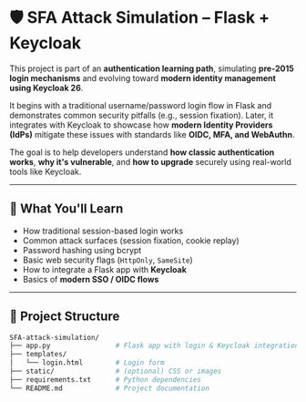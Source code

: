 # 🛡️ SFA Attack Simulation – Flask + Keycloak

This project is part of an **authentication learning path**, simulating **pre-2015 login mechanisms** and evolving toward **modern identity management using Keycloak 26**.

It begins with a traditional username/password login flow in Flask and demonstrates common security pitfalls (e.g., session fixation). Later, it integrates with Keycloak to showcase how **modern Identity Providers (IdPs)** mitigate these issues with standards like **OIDC, MFA, and WebAuthn**.

The goal is to help developers understand **how classic authentication works**, **why it's vulnerable**, and **how to upgrade** securely using real-world tools like Keycloak.

---

## 🎯 What You'll Learn

- How traditional session-based login works
- Common attack surfaces (session fixation, cookie replay)
- Password hashing using bcrypt
- Basic web security flags (`HttpOnly`, `SameSite`)
- How to integrate a Flask app with **Keycloak**
- Basics of **modern SSO / OIDC flows**

---

## 📁 Project Structure

```bash
SFA-attack-simulation/
├── app.py                # Flask app with login & Keycloak integration
├── templates/
│   └── login.html        # Login form
├── static/               # (optional) CSS or images
├── requirements.txt      # Python dependencies
└── README.md             # Project documentation
